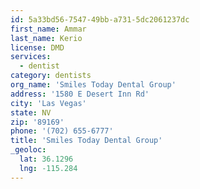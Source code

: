 ```yaml
---
id: 5a33bd56-7547-49bb-a731-5dc2061237dc
first_name: Ammar
last_name: Kerio
license: DMD
services:
  - dentist
category: dentists
org_name: 'Smiles Today Dental Group'
address: '1580 E Desert Inn Rd'
city: 'Las Vegas'
state: NV
zip: '89169'
phone: '(702) 655-6777'
title: 'Smiles Today Dental Group'
_geoloc:
  lat: 36.1296
  lng: -115.284
---
```

